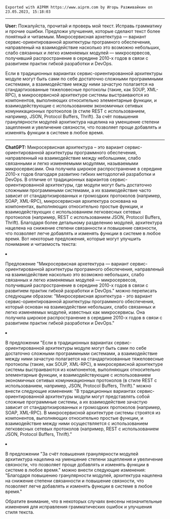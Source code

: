 
```
Exported with AIPRM https://www.aiprm.com by Игорь Разживайкин on 23.05.2023, 15:18:03
```

---


**User:**
Пожалуйста, прочитай и проверь мой текст. Исправь грамматику и прочие ошибки. Предложи улучшения, которые сделают текст более понятный и читаемым.
Микросервисная архетектура — вариант сервис-ориентированной архитектуры програмного обеспечения, направленый на взаимодействие насколько это возможно небольших, слабо связанных и легко изменяемых модулей — микросервесов, получивший распространение в середине 2010-х годов в связи с развитием практик гибкой разработки и DevOps.

Если в традиционных вариантах сервис-ориентированной архитектуры модуле могут быть сами по себе достаточно сложными программными системами, а взаимодействие между ними зачастую полагается на стандартизованные тяжеловесные протоколы (такие, как SOUP, XML-RPC), в микросервисной архитектуре системы выстраиваются из компонентов, выполняющих относительно элементарные функции, и взаимодействующие с использованием экономичных сетивых комуникационных протоколов (в стиле REST с использованием, например, JSON, Protocol Buffers, Thrift). За счёт повышения гранулярности модулей архитиктура нацелина на уменшение степени зацепления и увеличение связности, что позволяет проще добавлять и изменять функции в системе в любое время.

---

**ChatGPT:**
Микросервисная архитектура – это вариант сервис-ориентированной архитектуры программного обеспечения, направленный на взаимодействие между небольшими, слабо связанными и легко изменяемыми модулями, называемыми микросервисами. Она получила широкое распространение в середине 2010-х годов благодаря развитию гибких методологий разработки и DevOps.
В отличие от традиционных вариантов сервис-ориентированной архитектуры, где модули могут быть достаточно сложными программными системами, а их взаимодействие часто зависит от стандартизированных и громоздких протоколов (например, SOAP, XML-RPC), микросервисная архитектура основана на компонентах, выполняющих относительно простые функции, и взаимодействующих с использованием легковесных сетевых протоколов (например, REST с использованием JSON, Protocol Buffers, Thrift). Благодаря более детальному разделению модулей, архитектура нацелена на снижение степени связанности и повышение связности, что позволяет легче добавлять и изменять функции в системе в любое время.
Вот некоторые предложения, которые могут улучшить понимание и читаемость текста:
<li><p>Предложение "Микросервисная архетектура — вариант сервис-ориентированной архитектуры програмного обеспечения, направленый на взаимодействие насколько это возможно небольших, слабо связанных и легко изменяемых модулей — микросервесов, получивший распространение в середине 2010-х годов в связи с развитием практик гибкой разработки и DevOps." можно переписать следующим образом: "Микросервисная архитектура - это вариант сервис-ориентированной архитектуры программного обеспечения, который основан на взаимодействии небольших, слабо связанных и легко изменяемых модулей, известных как микросервисы. Она получила широкое распространение в середине 2010-х годов в связи с развитием практик гибкой разработки и DevOps."</p></li><li><p>В предложении "Если в традиционных вариантах сервис-ориентированной архитектуры модуле могут быть сами по себе достаточно сложными программными системами, а взаимодействие между ними зачастую полагается на стандартизованные тяжеловесные протоколы (такие, как SOUP, XML-RPC), в микросервисной архитектуре системы выстраиваются из компонентов, выполняющих относительно элементарные функции, и взаимодействующие с использованием экономичных сетивых комуникационных протоколов (в стиле REST с использованием, например, JSON, Protocol Buffers, Thrift)." можно внести следующие изменения: "В традиционных вариантах сервис-ориентированной архитектуры модули могут представлять собой сложные программные системы, а их взаимодействие зачастую зависит от стандартизированных и громоздких протоколов (например, SOAP, XML-RPC). В микросервисной архитектуре системы строятся из компонентов, выполняющих относительно простые функции, и взаимодействие между ними осуществляется с использованием легковесных сетевых протоколов (например, REST с использованием JSON, Protocol Buffers, Thrift)."</p></li><li><p>В предложении "За счёт повышения гранулярности модулей архитиктура нацелина на уменшение степени зацепления и увеличение связности, что позволяет проще добавлять и изменять функции в системе в любое время." можно внести следующие изменения: "Благодаря повышению гранулярности модулей, архитектура нацелена на снижение степени связанности и повышение связности, что позволяет легче добавлять и изменять функции в системе в любое время."</p></li>
Обратите внимание, что в некоторых случаях внесены незначительные изменения для исправления грамматических ошибок и улучшения стиля текста.